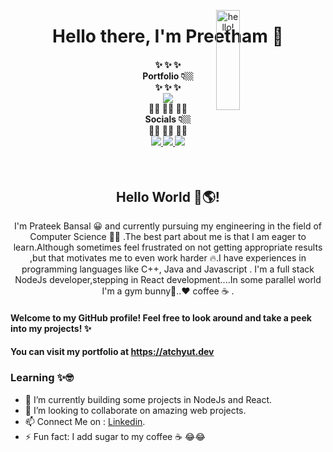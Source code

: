 <p align="center">
<img src="https://media.giphy.com/media/bcKmIWkUMCjVm/giphy.gif" width="20%" height="20%" style="position:absolute" alt="hello!" />
</p>

<div align='center'>
  <h1> Hello there, I'm Preetham 👋 </h1>
</div>

<h4 align="center">
  ✨  ✨  ✨
  <br/>
  Portfolio 👇🏼
  <br/>
  ✨  ✨  ✨
  <br/>
  <a href="https://atchyut.dev" target="_blank"><img src="https://img.icons8.com/bubbles/64/000000/domain.png"/></a>
  <br/>
  🧛🏼  🧛🏼  🧛🏼
  <br/>
  Socials 👇🏼
  <br/>
  🧛🏼  🧛🏼  🧛🏼
  <br/>
  <a href="https://www.linkedin.com/in/atchyutpulavarthi/" target="_blank">
    <img src="https://img.icons8.com/doodle/64/000000/linkedin--v2.png"/>
  </a>
  <a href="mailto:pulavarthi.preetham@gmail.com" target="_blank"> 
  <img src="https://img.icons8.com/plasticine/64/000000/gmail.png"/>
  </a>
  <a href="https://www.instagram.com/pulavarthi.preetham/" target="_blank">
  <img src="https://img.icons8.com/cute-clipart/64/000000/instagram-new.png"/>
  </a>
</h2>

</br>
<h2 align="center">  Hello World 👋🌎! </h2>

<p align="center">
I'm Prateek Bansal 😀 and currently pursuing my engineering in the field of Computer Science 👨‍💻 .The best part about me is that I am eager to learn.Although sometimes feel frustrated on not getting appropriate results ,but that motivates me to even work harder 🔥.I have experiences in programming languages like C++, Java and Javascript . I'm a full stack NodeJs developer,stepping in React development....In some parallel world I'm a gym bunny💪..❤ coffee ☕ .  
</p>

#### Welcome to my GitHub profile! Feel free to look around and take a peek into my projects! ✨
#### You can visit my portfolio at https://atchyut.dev

### Learning ✨🤓
- 🌱 I’m currently building some projects in NodeJs and React.
- 👯 I’m looking to collaborate on amazing web projects. 
- 📫 Connect Me on : [Linkedin](https://www.linkedin.com/in/prateek-bansal-734b191a4?).
- ⚡ Fun fact: I add sugar to my coffee ☕ 😂😂






<!--
**theonly1me/theonly1me** is a ✨ _special_ ✨ repository because its `README.md` (this file) appears on your GitHub profile.

Here are some ideas to get you started:

- 🔭 I’m currently working on ...
- 🌱 I’m currently learning ...
- 👯 I’m looking to collaborate on ...
- 🤔 I’m looking for help with ...
- 💬 Ask me about ...
- 📫 How to reach me: ...
- 😄 Pronouns: ...
- ⚡ Fun fact: ...
-->
